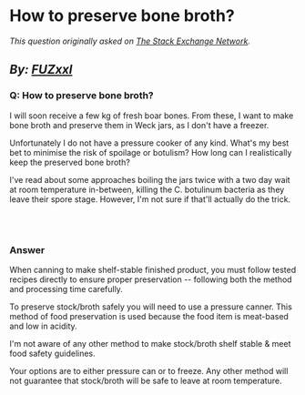 # How to preserve bone broth?

_This question originally asked on [The Stack Exchange Network](https://cooking.stackexchange.com/q/122393)._

_By: [FUZxxl](https://cooking.stackexchange.com/u/17866)_
<br>
--------------------------------------------
### Q: How to preserve bone broth?
<p>I will soon receive a few kg of fresh boar bones.  From these, I want to make bone broth and preserve them in Weck jars, as I don't have a freezer.</p>
<p>Unfortunately I do not have a pressure cooker of any kind.  What's my best bet to minimise the risk of spoilage or botulism?  How long can I realistically keep the preserved bone broth?</p>
<p>I've read about some approaches boiling the jars twice with a two day wait at room temperature in-between, killing the C. botulinum bacteria as they leave their spore stage.  However, I'm not sure if that'll actually do the trick.</p>

<br><br>
### Answer 
<p>When canning to make shelf-stable finished product, you must follow tested recipes directly to ensure proper preservation -- following both the method and processing time carefully.</p>
<p>To preserve stock/broth safely you will need to use a pressure canner. This method of food preservation is used because the food item is meat-based and low in acidity.</p>
<p>I'm not aware of any other method to make stock/broth shelf stable &amp; meet food safety guidelines.</p>
<p>Your options are to either pressure can or to freeze. Any other method will not guarantee that stock/broth will be safe to leave at room temperature.</p>

